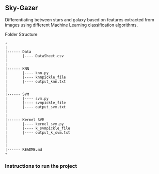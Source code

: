 ## Sky-Gazer

Differentiating between stars and galaxy based on features extracted from images using different Machine Learning classification algorithms.


Folder Structure 
```
+
|
|------ Data
|		|---- DataSheet.csv 
|
|
|------ KNN      
|       |---- knn.py
|       |---- knnpickle_file
|       |---- output_knn.txt
|
|
|------ SVM 
|       |---- svm.py
|       |---- svmpickle_file
|       |---- output_svm.txt
|
|
|------ Kernel SVM
|       |---- kernel_svm.py
|       |---- k_svmpickle_file
|       |---- output_k_svm.txt
|
|
|
|------ README.md
+
```

### Instructions to run the project
